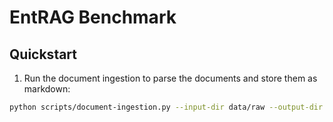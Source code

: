# EntRAG Benchmark


## Quickstart

1. Run the document ingestion to parse the documents and store them as markdown:

```bash
python scripts/document-ingestion.py --input-dir data/raw --output-dir data/processed
```

